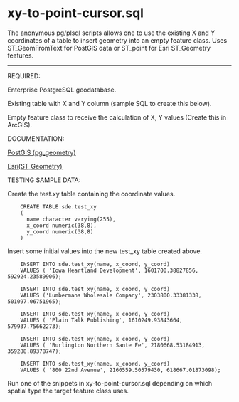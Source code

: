 xy-to-point-cursor.sql
===================
The anonymous pg/plsql scripts allows one to use the existing X and Y coordinates of a table to insert geometry into an empty feature class.  Uses ST_GeomFromText for PostGIS data or ST_point 	for Esri ST_Geometry features.

----------


REQUIRED:

Enterprise PostgreSQL geodatabase.

Existing table with X and Y column (sample SQL to create this below).

Empty feature class to receive the calculation of X, Y values (Create this in ArcGIS).


DOCUMENTATION:

[PostGIS (pg_geometry)][1]

[Esri(ST_Geometry)][2]


TESTING SAMPLE DATA:

Create the test.xy table containing the coordinate values.

		CREATE TABLE sde.test_xy
		(
		  name character varying(255),
		  x_coord numeric(38,8),
		  y_coord numeric(38,8)
		)
		
Insert some initial values into the new test_xy table created above.

		INSERT INTO sde.test_xy(name, x_coord, y_coord) 
		VALUES ( 'Iowa Heartland Development', 1601700.38827856, 592924.23589906);
		
		INSERT INTO sde.test_xy(name, x_coord, y_coord) 
		VALUES ('Lumbermans Wholesale Company', 2303800.33381338, 501097.06751965);
		
		INSERT INTO sde.test_xy(name, x_coord, y_coord) 
		VALUES ( 'Plain Talk Publishing', 1610249.93843664, 579937.75662273);
		
		INSERT INTO sde.test_xy(name, x_coord, y_coord) 
		VALUES ( 'Burlington Northern Sante Fe', 2180668.53184913, 359288.89378747);
		
		INSERT INTO sde.test_xy(name, x_coord, y_coord) 
		VALUES ( '800 22nd Avenue', 2160559.50579430, 618667.01873098);
		
Run one of the snippets	in xy-to-point-cursor.sql depending on which spatial type the target feature class uses.

[1]:http://resources.arcgis.com/en/help/main/10.2/index.html#/ST_Geometry_storage_in_PostgreSQL/002p0000006s000000/
[2]:http://www.postgis.org/docs/ST_GeomFromText.html
